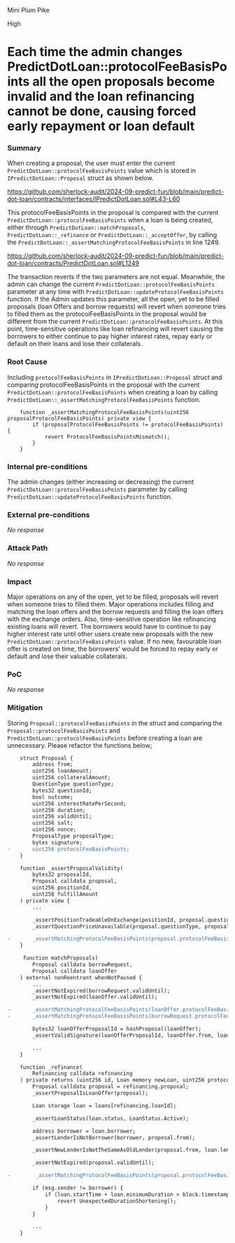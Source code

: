 Mini Plum Pike

High

# Each time the admin changes PredictDotLoan::protocolFeeBasisPoints all the open proposals become invalid and the loan refinancing cannot be done, causing forced early repayment or loan default

### Summary

When creating a proposal, the user must enter the current `PredictDotLoan::protocolFeeBasisPoints` value which is stored in `IPredictDotLoan::Proposal` struct as shown below.

https://github.com/sherlock-audit/2024-09-predict-fun/blob/main/predict-dot-loan/contracts/interfaces/IPredictDotLoan.sol#L43-L60

This protocolFeeBasisPoints in the proposal is compared with the current `PredictDotLoan::protocolFeeBasisPoints` when a loan is being created, either through `PredictDotLoan::matchProposals`, `PredictDotLoan::_refinance` or `PredictDotLoan::_acceptOffer`, by calling the `PredictDotLoan::_assertMatchingProtocolFeeBasisPoints` in line 1249. 

https://github.com/sherlock-audit/2024-09-predict-fun/blob/main/predict-dot-loan/contracts/PredictDotLoan.sol#L1249

The transaction reverts if the two parameters are not equal.
Meanwhile, the admin can change the current `PredictDotLoan::protocolFeeBasisPoints` parameter at any time with `PredictDotLoan::updateProtocolFeeBasisPoints` function. If the Admin updates this parameter, all the open, yet to be filled proposals (loan Offers and borrow requests) will revert when someone tries to filled them as the protocolFeeBasisPoints in the proposal would be different from the current `PredictDotLoan::protocolFeeBasisPoints`. At this point, time-sensitive operations like loan refinancing will revert causing the borrowers to either continue to pay higher interest rates, repay early or default on their loans and lose their collaterals.


### Root Cause

Including `protocolFeeBasisPoints` in `IPredictDotLoan::Proposal` struct and comparing protocolFeeBasisPoints in the proposal with the current `PredictDotLoan::protocolFeeBasisPoints` when creating a loan by calling `PredictDotLoan::_assertMatchingProtocolFeeBasisPoints` function.

```solidity
    function _assertMatchingProtocolFeeBasisPoints(uint256 proposalProtocolFeeBasisPoints) private view {
        if (proposalProtocolFeeBasisPoints != protocolFeeBasisPoints) {
            revert ProtocolFeeBasisPointsMismatch();
        }
    }

```

### Internal pre-conditions

The admin changes (either increasing or decreasing) the current `PredictDotLoan::protocolFeeBasisPoints` parameter by calling `PredictDotLoan::updateProtocolFeeBasisPoints` function.

### External pre-conditions

_No response_

### Attack Path

_No response_

### Impact

Major operations on any of the open, yet to be filled, proposals will revert when someone tries to filled them. Major operations includes filling and matching the loan offers and the borrow requests and filling the loan offers with the exchange orders. Also, time-sensitive operation like refinancing existing loans will revert. The borrowers would have to continue to pay higher interest rate until other users create new proposals with the new `PredictDotLoan::protocolFeeBasisPoints` value. If no new, favourable loan offer is created on time, the borrowers' would be forced to repay early or default and lose their valuable collaterals.

### PoC

_No response_

### Mitigation


Storing `Proposal::protocolFeeBasisPoints` in the struct and comparing the `Proposal::protocolFeeBasisPoints` and `PredictDotLoan::protocolFeeBasisPoints` before creating a loan are unnecessary. Please refactor the functions below;

```diff
    struct Proposal {
        address from;
        uint256 loanAmount;
        uint256 collateralAmount;
        QuestionType questionType;
        bytes32 questionId;
        bool outcome;
        uint256 interestRatePerSecond;
        uint256 duration;
        uint256 validUntil;
        uint256 salt;
        uint256 nonce;
        ProposalType proposalType;
        bytes signature;
-       uint256 protocolFeeBasisPoints;
    }

    function _assertProposalValidity(
        bytes32 proposalId,
        Proposal calldata proposal,
        uint256 positionId,
        uint256 fulfillAmount
    ) private view {
        ...

        _assertPositionTradeableOnExchange(positionId, proposal.questionType);
        _assertQuestionPriceUnavailable(proposal.questionType, proposal.questionId);

-       _assertMatchingProtocolFeeBasisPoints(proposal.protocolFeeBasisPoints);
    }

     function matchProposals(
        Proposal calldata borrowRequest,
        Proposal calldata loanOffer
    ) external nonReentrant whenNotPaused {
        ...
        _assertNotExpired(borrowRequest.validUntil);
        _assertNotExpired(loanOffer.validUntil);

-       _assertMatchingProtocolFeeBasisPoints(loanOffer.protocolFeeBasisPoints);
-       _assertMatchingProtocolFeeBasisPoints(borrowRequest.protocolFeeBasisPoints);

        bytes32 loanOfferProposalId = hashProposal(loanOffer);
        _assertValidSignature(loanOfferProposalId, loanOffer.from, loanOffer.signature);

        ...
    }

    function _refinance(
        Refinancing calldata refinancing
    ) private returns (uint256 id, Loan memory newLoan, uint256 protocolFee) {
        Proposal calldata proposal = refinancing.proposal;
        _assertProposalIsLoanOffer(proposal);

        Loan storage loan = loans[refinancing.loanId];

        _assertLoanStatus(loan.status, LoanStatus.Active);

        address borrower = loan.borrower;
        _assertLenderIsNotBorrower(borrower, proposal.from);

        _assertNewLenderIsNotTheSameAsOldLender(proposal.from, loan.lender);

        _assertNotExpired(proposal.validUntil);

-        _assertMatchingProtocolFeeBasisPoints(proposal.protocolFeeBasisPoints);

        if (msg.sender != borrower) {
            if (loan.startTime + loan.minimumDuration > block.timestamp + proposal.duration) {
                revert UnexpectedDurationShortening();
            }
        }

        ...
    }

```